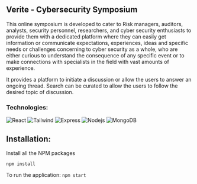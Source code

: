 ## Verite - Cybersecurity Symposium
This online symposium is developed to cater to Risk managers, auditors, analysts, security personnel, researchers, and cyber security enthusiasts to provide them with a dedicated platform where they can easily get information or communicate expectations, experiences, ideas and specific needs or challenges concerning to cyber security as a whole, who are either curious to understand the consequence of any specific event or to make connections with specialists in the field with vast amounts of experience.

It provides a platform to initiate a discussion or allow the users to answer an ongoing thread. Search can be curated to allow the users to follow the desired topic of discussion.

### Technologies:
![React](https://img.shields.io/badge/-React-black?style=flat-square&logo=react)
![Tailwind](https://img.shields.io/badge/-Tailwindcss-black?style=flat-square&logo=tailwindcss)
![Express](https://img.shields.io/badge/-Express-black?style=flat-square&logo=express)
![Nodejs](https://img.shields.io/badge/-Nodejs-215732?style=flat-square&logo=Node.js)
![MongoDB](https://img.shields.io/badge/-MongoDB-black?style=flat-square&logo=mongodb)


## Installation:
Install all the NPM packages
```
npm install
```
To run the application:
```npm start```
